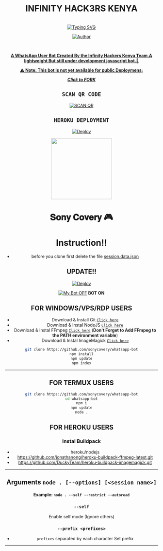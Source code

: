 
<div align="center">
<h1><b>INFINITY HACK3RS KENYA</b></h1><br>
 <div align="center">
<a href="https://git.io/typing-svg"><img src="https://readme-typing-svg.demolab.com?font=Ribeye&size=50&pause=1000&color=F710B1&center=true&width=910&height=100&lines=I+Am+INFINITY-MD ;MULTI+DEVICE+WHATSAPP+BOT;CREATED+BY+💝KRESSWELL💝;PUBLIC+RELESE+DATE;COMING+SOON;LONG+LIVE+MASTER+KRESSWELL." alt="Typing SVG" /></a>
<p align="center"><a href="https://github.com/Kresswell"><img title="Author" src="https://img.shields.io/badge/OWNER-KRESSWELL-blue.svg?color=54aeff&style=for-the-badge&logo=github" /></p><br>
    

**A WhatsApp User Bot Created By the Infinity Hackers Kenya Team.A lightweight But still under development javascript bot.👾**

**⚠️ Note: This bot is not yet available for public Deploymens;**

 ***Click to [FORK](https://github.com/Kresswell/INFINITY-MD/fork)***



## ```SCAN QR CODE```
[![SCAN QR](https://repl.it/badge/github/quiec/whatsasena)](https://replit.com/@Kresswell/INFINITY-MD)
   
## ```HEROKU DEPLOYMENT```

[![Deploy](https://www.herokucdn.com/deploy/button.svg)](https://heroku.com/deploy?template=https://github.com/Kresswell/WaBot)




<p align="center">
	<img src="https://i.imgur.com/SiMhQ9z.jpg" width="200" style="margin-left: auto;margin-right: auto;display: block;">
</p>
<h1 align="center">𝐒𝐨𝐧𝐲 𝐂𝐨𝐯𝐞𝐫𝐲 🎮</h1>

# Instruction!!


* before you clone first delete the file [session.data.json](https://github.com/sonycovery/whatsapp-bot/blob/main/session.data.json)


## UPDATE!!

[![Deploy](https://www.herokucdn.com/deploy/button.svg)](https://heroku.com/deploy?template=https://github.com/sonycovery/whatsapp-bot)

[![My Bot OFF](https://img.shields.io/badge/MyBot-25D366?style=for-the-badge&logo=whatsapp&logoColor=white)](http://wa.me/84812873922?text=.menu)
**BOT ON**

## FOR WINDOWS/VPS/RDP USERS

* Download & Install Git [`Click here`](https://git-scm.com/downloads)
* Download & Instal NodeJS [`Click here`](https://nodejs.org/en/download)
* Download & Instal FFmpeg [`Click here`](https://ffmpeg.org/download.html) (**Don't Forget to Add FFmpeg to the PATH environment variable**)
* Download & Instal ImageMagick [`Click here`](https://imagemagick.org/script/download.php)

```bash
git clone https://github.com/sonycovery/whatsapp-bot
npm install
npm update
npm index
```

---------

## FOR TERMUX USERS
```bash
git clone https://github.com/sonycovery/whatsapp-bot
cd whatsapp-bot
npm i
npm update
node .
```

## FOR HEROKU USERS

### Instal Buildpack
* heroku/nodejs
* https://github.com/jonathanong/heroku-buildpack-ffmpeg-latest.git
* https://github.com/DuckyTeam/heroku-buildpack-imagemagick.git

---------

## Arguments `node . [--options] [<session name>]`

#### Example: `node . --self --restrict --autoread`

### `--self`

Enable self mode (Ignore others)

### `--prefix <prefixes>`

* `prefixes` separated by each character
Set prefix

---------

